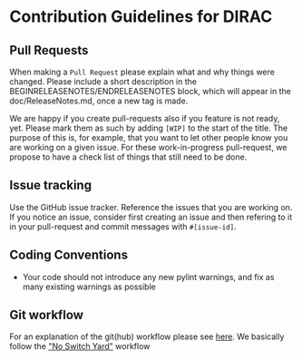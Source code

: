 
# Contribution Guidelines for DIRAC


## Pull Requests

When making a `Pull Request` please explain what and why things were
changed. Please include a short description in the
BEGINRELEASENOTES/ENDRELEASENOTES block, which will appear in the
doc/ReleaseNotes.md, once a new tag is made.

We are happy if you create pull-requests also if you feature is not ready, yet.
Please mark them as such by adding `[WIP]` to the start of the title. The purpose
of this is, for example, that you want to let other people know you are working
on a given issue. For these work-in-progress pull-request, we propose to have a
check list of things that still need to be done.

## Issue tracking

Use the GitHub issue tracker. Reference the issues that you are working on.
If you notice an issue, consider first creating an issue and then refering to it
in your pull-request and commit messages with `#[issue-id]`.

## Coding Conventions

 * Your code should not introduce any new pylint warnings, and fix as many existing warnings as possible

## Git workflow

For an explanation of the git(hub) workflow please see
[here](https://github.com/andresailer/tutorial#working-updating-pushing).  We
basically follow the ["No Switch
Yard"](https://root.cern.ch/suggested-work-flow-distributed-projects-nosy)
workflow


